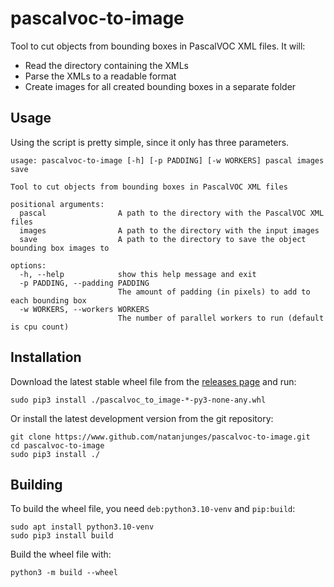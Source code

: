 # pascalvoc-to-image
Tool to cut objects from bounding boxes in PascalVOC XML files. It will:
-   Read the directory containing the XMLs
-   Parse the XMLs to a readable format
-   Create images for all created bounding boxes in a separate folder

## Usage
Using the script is pretty simple, since it only has three parameters.


```
usage: pascalvoc-to-image [-h] [-p PADDING] [-w WORKERS] pascal images save

Tool to cut objects from bounding boxes in PascalVOC XML files

positional arguments:
  pascal                A path to the directory with the PascalVOC XML files
  images                A path to the directory with the input images
  save                  A path to the directory to save the object bounding box images to

options:
  -h, --help            show this help message and exit
  -p PADDING, --padding PADDING
                        The amount of padding (in pixels) to add to each bounding box
  -w WORKERS, --workers WORKERS
                        The number of parallel workers to run (default is cpu count)
```

## Installation
Download the latest stable wheel file from the [releases page](https://github.com/natanjunges/pascalvoc-to-image/releases) and run:
```shell
sudo pip3 install ./pascalvoc_to_image-*-py3-none-any.whl
```

Or install the latest development version from the git repository:
```shell
git clone https://www.github.com/natanjunges/pascalvoc-to-image.git
cd pascalvoc-to-image
sudo pip3 install ./
```

## Building
To build the wheel file, you need `deb:python3.10-venv` and `pip:build`:
```shell
sudo apt install python3.10-venv
sudo pip3 install build
```

Build the wheel file with:
```shell
python3 -m build --wheel
```
